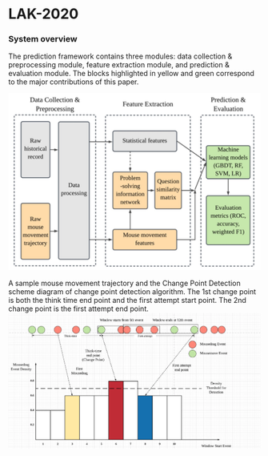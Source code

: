 # LAK-2020

### System overview
The prediction framework contains three modules:
data collection & preprocessing module, feature extraction
module, and prediction & evaluation module. The blocks highlighted in yellow and green correspond to the major contributions of this paper.

<img src="images/system.jpg">

A sample mouse movement trajectory and the Change Point Detection scheme diagram of change point detection algorithm. The 1st change point is both the think time end point and the first attempt start point. The 2nd change point is the first attempt end point.
<img src="images/movement.png">

